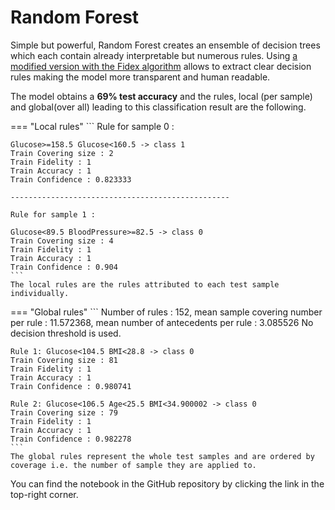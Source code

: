 # Random Forest

Simple but powerful, Random Forest creates an ensemble of decision trees which each contain already interpretable but numerous rules. Using [a modified version with the Fidex algorithm](https://hes-xplain.github.io/documentation/dimlpfidex/training-methods/randforeststrn/) allows to extract clear decision rules making the model more transparent and human readable.  

The model obtains a **69% test accuracy** and the rules, local (per sample) and global(over all) leading to this classification result are the following. 

=== "Local rules"
    ```
    Rule for sample 0 :

    Glucose>=158.5 Glucose<160.5 -> class 1
    Train Covering size : 2
    Train Fidelity : 1
    Train Accuracy : 1
    Train Confidence : 0.823333

    -------------------------------------------------

    Rule for sample 1 :

    Glucose<89.5 BloodPressure>=82.5 -> class 0
    Train Covering size : 4
    Train Fidelity : 1
    Train Accuracy : 1
    Train Confidence : 0.904
    ```
    The local rules are the rules attributed to each test sample individually.

 === "Global rules"
    ```
    Number of rules : 152, mean sample covering number per rule : 11.572368, mean number of antecedents per rule : 3.085526
    No decision threshold is used.

    Rule 1: Glucose<104.5 BMI<28.8 -> class 0
    Train Covering size : 81
    Train Fidelity : 1
    Train Accuracy : 1
    Train Confidence : 0.980741

    Rule 2: Glucose<106.5 Age<25.5 BMI<34.900002 -> class 0
    Train Covering size : 79
    Train Fidelity : 1
    Train Accuracy : 1
    Train Confidence : 0.982278
    ```
    The global rules represent the whole test samples and are ordered by coverage i.e. the number of sample they are applied to. 


You can find the notebook in the GitHub repository by clicking the link in the top-right corner. 